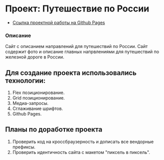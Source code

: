 # Проект: Путешествие по России

* [Ссылка проектной работы на Github Pages](https://www.figma.com/file/5S2WSbEFL6awjVWJ0NWL8Q/Sprint-3_-Russia-_-desktop-mobile?node-id=28503%3A0)

### Описание
Сайт с описанием направлений для путешествий по России.
Сайт содержит фото и описание главных напрвлениями для путешествий по железной дороге в России.


## Для создание проекта использовались технологии:
1. Flex позиционирование.
2. Grid позиционирование.
3. Медиа-запросы.
4. Сглаживание шрифтов.
5. Github Pages.

## __Планы по доработке проекта__
1. Проверить код на кроссбраузерность и дописать все вендорные префиксы.
2. Проверить идентичность сайта с макетом "пиксель в пиксель".
